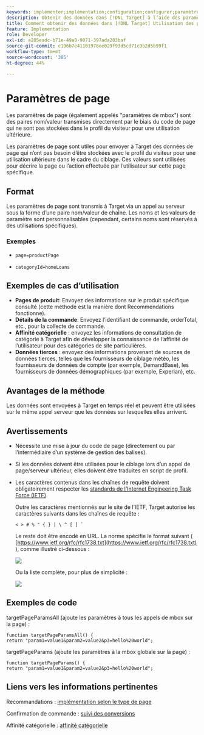 ```yaml
---
keywords: implémenter;implémentation;configuration;configurer;paramètres de page
description: Obtenir des données dans [!DNL Target] à l’aide des paramètres de page.
title: Comment obtenir des données dans [!DNL Target] Utilisation des paramètres de page ?
feature: Implementation
role: Developer
exl-id: a285eadc-b71e-49a8-9071-397ada283baf
source-git-commit: c196b7e41101978ee029f93d5cd71c9b2d5b99f1
workflow-type: tm+mt
source-wordcount: '385'
ht-degree: 44%

---
```


# Paramètres de page

Les paramètres de page (également appelés &quot;paramètres de mbox&quot;) sont des paires nom/valeur transmises directement par le biais du code de page qui ne sont pas stockées dans le profil du visiteur pour une utilisation ultérieure.

Les paramètres de page sont utiles pour envoyer à Target des données de page qui n’ont pas besoin d’être stockées avec le profil du visiteur pour une utilisation ultérieure dans le cadre du ciblage. Ces valeurs sont utilisées pour décrire la page ou l’action effectuée par l’utilisateur sur cette page spécifique.

## Format

Les paramètres de page sont transmis à Target via un appel au serveur sous la forme d’une paire nom/valeur de chaîne. Les noms et les valeurs de paramètre sont personnalisables (cependant, certains noms sont réservés à des utilisations spécifiques).

### Exemples

* `page=productPage`

* `categoryId=homeLoans`

## Exemples de cas d’utilisation

* **Pages de produit**: Envoyez des informations sur le produit spécifique consulté (cette méthode est la manière dont Recommendations fonctionne).
* **Détails de la commande**: Envoyez l’identifiant de commande, orderTotal, etc., pour la collecte de commande.
* **Affinité catégorielle** : envoyez les informations de consultation de catégorie à Target afin de développer la connaissance de l’affinité de l’utilisateur pour des catégories de site particulières.
* **Données tierces** : envoyez des informations provenant de sources de données tierces, telles que les fournisseurs de ciblage météo, les fournisseurs de données de compte (par exemple, DemandBase), les fournisseurs de données démographiques (par exemple, Experian), etc.

## Avantages de la méthode

Les données sont envoyées à Target en temps réel et peuvent être utilisées sur le même appel serveur que les données sur lesquelles elles arrivent.

## Avertissements

* Nécessite une mise à jour du code de page (directement ou par l’intermédiaire d’un système de gestion des balises).
* Si les données doivent être utilisées pour le ciblage lors d’un appel de page/serveur ultérieur, elles doivent être traduites en script de profil.
* Les caractères contenus dans les chaînes de requête doivent obligatoirement respecter les [standards de l’Internet Engineering Task Force (IETF)](https://www.ietf.org/rfc/rfc3986.txt).

   Outre les caractères mentionnés sur le site de l’IETF, Target autorise les caractères suivants dans les chaînes de requête :

   ```< > # % " { } | \ ^ [ ] ` ```

   Le reste doit être encodé en URL. La norme spécifie le format suivant ( [https://www.ietf.org/rfc/rfc1738.txt](https://www.ietf.org/rfc/rfc1738.txt) ), comme illustré ci-dessous :

   ![](assets/ietf1.png)

   Ou la liste complète, pour plus de simplicité :

   ![](assets/ietf2.png)

## Exemples de code

targetPageParamsAll (ajoute les paramètres à tous les appels de mbox sur la page) :

`function targetPageParamsAll() { return "param1=value1&param2=value2&p3=hello%20world";`

targetPageParams (ajoute les paramètres à la mbox globale sur la page) :

`function targetPageParams() { return "param1=value1&param2=value2&p3=hello%20world";`

## Liens vers les informations pertinentes

Recommandations : [implémentation selon le type de page](https://developer.adobe.com/target/implement/recommendations/)

Confirmation de commande : [suivi des conversions](https://developer.adobe.com/target/implement/client-side/atjs/how-to-deployatjs/implement-target-without-a-tag-manager/)

Affinité catégorielle : [affinité catégorielle](/help/main/c-target/c-visitor-profile/category-affinity.md#concept_75EC1E1123014448B8B92AD16B2D72CC)

